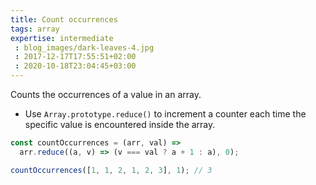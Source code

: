 ```yaml
---
title: Count occurrences
tags: array
expertise: intermediate
 : blog_images/dark-leaves-4.jpg
 : 2017-12-17T17:55:51+02:00
 : 2020-10-18T23:04:45+03:00
---
```


Counts the occurrences of a value in an array.

- Use `Array.prototype.reduce()` to increment a counter each time the specific value is encountered inside the array.

```js
const countOccurrences = (arr, val) =>
  arr.reduce((a, v) => (v === val ? a + 1 : a), 0);
```

```js
countOccurrences([1, 1, 2, 1, 2, 3], 1); // 3
```
